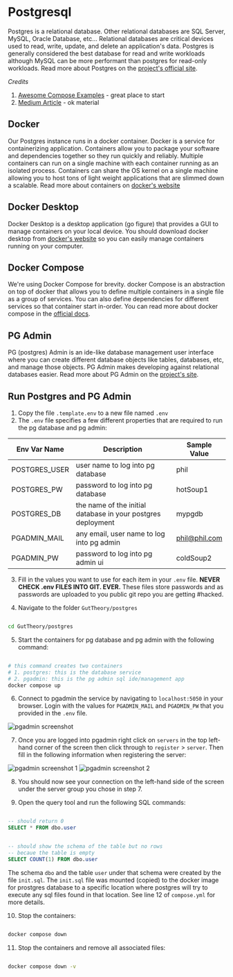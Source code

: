 # Postgresql

Postgres is a relational database. Other relational databases are SQL Server, MySQL, Oracle Database, etc...
Relational databases are critical devices used to read, write, update, and delete an application's data.
Postgres is generally considered the best database for read and write workloads although MySQL can be more performant than postgres for read-only workloads. Read more about Postgres on the [project's official site](https://www.postgresql.org/). 

*Credits*
1. [Awesome Compose Examples](https://github.com/docker/awesome-compose/tree/master/postgresql-pgadmin) - great place to start
2. [Medium Article](https://medium.com/@jewelski/quickly-set-up-a-local-postgres-database-using-docker-5098052a4726) - ok material

## Docker

Our Postgres instance runs in a docker container. Docker is a service for containerizing application. 
Containers allow you to package your software and dependencies together so they run quickly and reliably.
Multiple containers can run on a single machine with each container running as an isolated process. 
Containers can share the OS kernel on a single machine allowing you to host tons of light weight applications that are slimmed down a scalable.
Read more about containers on [docker's website](https://www.docker.com/resources/what-container/)

## Docker Desktop

Docker Desktop is a desktop application (go figure) that provides a GUI to manage containers on your local device.
You should download docker desktop from [docker's website](https://www.docker.com/) so you can easily manage containers running on your computer.

## Docker Compose

We're using Docker Compose for brevity. docker Compose is an abstraction on top of docker that allows you to define multiple containers in a single file as a group of services. You can also define dependencies for different services so that container start in-order. You can read more about docker compose in the [official docs](https://docs.docker.com/compose/).

## PG Admin

PG (postgres) Admin is an ide-like database management user interface where you can create different database objects like tables, databases, etc, and manage those objects. PG Admin makes developing against relational databases easier. Read more about PG Admin on the [project's site](https://www.pgadmin.org/).

## Run Postgres and PG Admin

1. Copy the file ```.template.env``` to a new file named ```.env```
2. The ```.env``` file specifies a few different properties that are required to run the pg database and pg admin:

| Env Var Name | Description | Sample Value |
| -- | -- | -- |
| POSTGRES_USER | user name to log into pg database | phil |
| POSTGRES_PW | password to log into pg database | hotSoup1 |
| POSTGRES_DB | the name of the initial database in your postgres deployment | mypgdb |
| PGADMIN_MAIL | any email, user name to log into pg admin | phil@phil.com |
| PGADMIN_PW | password to log into pg admin ui | coldSoup2 |

3. Fill in the values you want to use for each item in your ```.env``` file. **NEVER CHECK .env FILES INTO GIT. EVER.** These files store passwords and as passwords are uploaded to you public git repo you are getting #hacked.

4. Navigate to the folder ```GutTheory/postgres```

```sh

cd GutTheory/postgres

```

5. Start the containers for pg database and pg admin with the following command:

```sh

# this command creates two containers 
# 1. postgres: this is the database service
# 2. pgadmin: this is the pg admin sql ide/management app
docker compose up

```

6. Connect to pgadmin the service by navigating to ```localhost:5050``` in your browser. Login with the values for ```PGADMIN_MAIL``` and ```PGADMIN_PW``` that you provided in the ```.env``` file.

![pgadmin screenshot](../images/Screenshot%202024-07-19%20at%2010.41.31 PM.png)

7. Once you are logged into pgadmin right click on ```servers``` in the top left-hand corner of the screen then click through to ```register``` > ```server```. Then fill in the following information when registering the server:

![pgadmin screenshot 1](../images/Screenshot%202024-07-19%20at%2010.46.16 PM.png)
![pgadmin screenshot 2](../images/Screenshot%202024-07-19%20at%2010.46.56 PM.png)

8. You should now see your connection on the left-hand side of the screen under the server group you chose in step 7.

9. Open the query tool and run the following SQL commands:

```sql

-- should return 0
SELECT * FROM dbo.user

```

```sql

-- should show the schema of the table but no rows 
-- becaue the table is empty
SELECT COUNT(1) FROM dbo.user

```

The schema ```dbo``` and the table ```user``` under that schema were created by the file ```init.sql```. The ```init.sql``` file was mounted (copied) to the docker image for prostgres database to a specific location where postgres will try to execute any sql files found in that location. See line 12 of ```compose.yml``` for more details.

10. Stop the containers:

```sh

docker compose down

```

11. Stop the containers and remove all associated files:

```sh

docker compose down -v

```